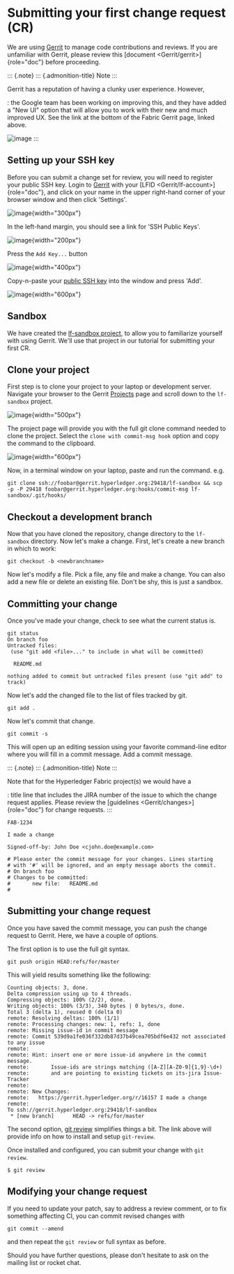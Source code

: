 Submitting your first change request (CR)
=========================================

We are using
[Gerrit](https://gerrit.hyperledger.org/r/#/admin/projects/fabric) to
manage code contributions and reviews. If you are unfamiliar with
Gerrit, please review this [document \<Gerrit/gerrit\>]{role="doc"}
before proceeding.

::: {.note}
::: {.admonition-title}
Note
:::

Gerrit has a reputation of having a clunky user experience. However,

:   the Google team has been working on improving this, and they have
    added a \"New UI\" option that will allow you to work with their new
    and much improved UX. See the link at the bottom of the Fabric
    Gerrit page, linked above.

![image](images/NewGerritUI.png)
:::

Setting up your SSH key
-----------------------

Before you can submit a change set for review, you will need to register
your public SSH key. Login to [Gerrit](https://gerrit.hyperledger.org)
with your [LFID \<Gerrit/lf-account\>]{role="doc"}, and click on your
name in the upper right-hand corner of your browser window and then
click \'Settings\'.

![image](images/Settings.png){width="300px"}

In the left-hand margin, you should see a link for \'SSH Public Keys\'.

![image](images/SSHKeys.png){width="200px"}

Press the `Add Key...` button

![image](images/AddSSH1.png){width="400px"}

Copy-n-paste your [public SSH
key](https://help.github.com/articles/generating-an-ssh-key/) into the
window and press \'Add\'.

![image](images/AddSSH2.png){width="600px"}

Sandbox
-------

We have created the [lf-sandbox
project](https://gerrit.hyperledger.org/r/#/admin/projects/lf-sandbox,branches),
to allow you to familiarize yourself with using Gerrit. We\'ll use that
project in our tutorial for submitting your first CR.

Clone your project
------------------

First step is to clone your project to your laptop or development
server. Navigate your browser to the Gerrit
[Projects](https://gerrit.hyperledger.org/r/#/admin/projects/) page and
scroll down to the `lf-sandbox` project.

![image](images/lf-sandbox.png){width="500px"}

The project page will provide you with the full git clone command needed
to clone the project. Select the `clone with commit-msg hook` option and
copy the command to the clipboard.

![image](images/GitCloneCmd.png){width="600px"}

Now, in a terminal window on your laptop, paste and run the command.
e.g.

``` {.sourceCode .}
git clone ssh://foobar@gerrit.hyperledger.org:29418/lf-sandbox && scp -p -P 29418 foobar@gerrit.hyperledger.org:hooks/commit-msg lf-sandbox/.git/hooks/
```

Checkout a development branch
-----------------------------

Now that you have cloned the repository, change directory to the
`lf-sandbox` directory. Now let\'s make a change. First, let\'s create a
new branch in which to work:

``` {.sourceCode .}
git checkout -b <newbranchname>
```

Now let\'s modify a file. Pick a file, any file and make a change. You
can also add a new file or delete an existing file. Don\'t be shy, this
is just a sandbox.

Committing your change
----------------------

Once you\'ve made your change, check to see what the current status is.

``` {.sourceCode .}
git status
On branch foo
Untracked files:
 (use "git add <file>..." to include in what will be committed)

  README.md

nothing added to commit but untracked files present (use "git add" to track)
```

Now let\'s add the changed file to the list of files tracked by git.

``` {.sourceCode .}
git add .
```

Now let\'s commit that change.

``` {.sourceCode .}
git commit -s
```

This will open up an editing session using your favorite command-line
editor where you will fill in a commit message. Add a commit message.

::: {.note}
::: {.admonition-title}
Note
:::

Note that for the Hyperledger Fabric project(s) we would have a

:   title line that includes the JIRA number of the issue to which the
    change request applies. Please review the
    [guidelines \<Gerrit/changes\>]{role="doc"} for change requests.
:::

``` {.sourceCode .}
FAB-1234

I made a change

Signed-off-by: John Doe <cjohn.doe@example.com>

# Please enter the commit message for your changes. Lines starting
# with '#' will be ignored, and an empty message aborts the commit.
# On branch foo
# Changes to be committed:
#       new file:   README.md
#
```

Submitting your change request
------------------------------

Once you have saved the commit message, you can push the change request
to Gerrit. Here, we have a couple of options.

The first option is to use the full git syntax.

``` {.sourceCode .}
git push origin HEAD:refs/for/master
```

This will yield results something like the following:

``` {.sourceCode .}
Counting objects: 3, done.
Delta compression using up to 4 threads.
Compressing objects: 100% (2/2), done.
Writing objects: 100% (3/3), 340 bytes | 0 bytes/s, done.
Total 3 (delta 1), reused 0 (delta 0)
remote: Resolving deltas: 100% (1/1)
remote: Processing changes: new: 1, refs: 1, done
remote: Missing issue-id in commit message
remote: Commit 539d9a1fe036f332db87d37b49cea705bdf6e432 not associated to any issue
remote:
remote: Hint: insert one or more issue-id anywhere in the commit message.
remote:       Issue-ids are strings matching ([A-Z][A-Z0-9]{1,9}-\d+)
remote:       and are pointing to existing tickets on its-jira Issue-Tracker
remote:
remote: New Changes:
remote:   https://gerrit.hyperledger.org/r/16157 I made a change
remote:
To ssh://gerrit.hyperledger.org:29418/lf-sandbox
 * [new branch]      HEAD -> refs/for/master
```

The second option, [git
review](https://www.mediawiki.org/wiki/Gerrit/git-review) simplifies
things a bit. The link above will provide info on how to install and
setup `git-review`.

Once installed and configured, you can submit your change with
`git review`.

    $ git review

Modifying your change request
-----------------------------

If you need to update your patch, say to address a review comment, or to
fix something affecting CI, you can commit revised changes with

``` {.sourceCode .}
git commit --amend
```

and then repeat the `git review` or full syntax as before.

Should you have further questions, please don\'t hesitate to ask on the
mailing list or rocket chat.
